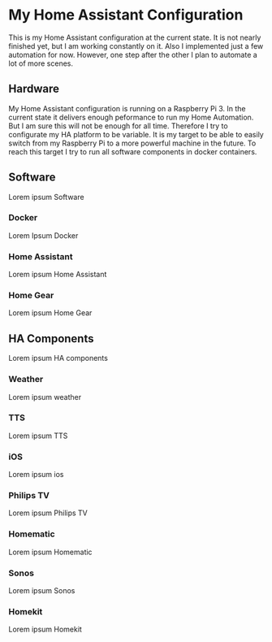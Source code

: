 # My Home Assistant Configuration
This is my Home Assistant configuration at the current state. It is not nearly finished yet, but I am working constantly on it. Also I implemented just a few automation for now. However, one step after the other I plan to automate a lot of more scenes.

## Hardware
My Home Assistant configuration is running on a Raspberry Pi 3. In the current state it delivers enough peformance to run my Home Automation. But I am sure this will not be enough for all time. Therefore I try to configurate my HA platform to be variable. It is my target to be able to easily switch from my Raspberry Pi to a more powerful machine in the future.
To reach this target I try to run all software components in docker containers.

## Software
Lorem ipsum Software

### Docker
Lorem Ipsum Docker

### Home Assistant
Lorem ipsum Home Assistant

### Home Gear
Lorem ipsum Home Gear

## HA Components
Lorem ipsum HA components

### Weather
Lorem ipsum weather

### TTS
Lorem ipsum TTS

### iOS
Lorem ipsum ios

### Philips TV
Lorem ipsum Philips TV

### Homematic
Lorem ipsum Homematic

### Sonos
Lorem ipsum Sonos

### Homekit
Lorem ipsum Homekit
